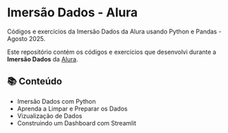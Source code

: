 # Imersão Dados - Alura
Códigos e exercícios da Imersão Dados da Alura usando Python e Pandas - Agosto 2025.

Este repositório contém os códigos e exercícios que desenvolvi durante a **Imersão Dados** da [Alura](https://www.alura.com.br/).

## 📚 Conteúdo

- Imersão Dados com Python
- Aprenda a Limpar e Preparar os Dados
- Vizualização de Dados
- Construindo um Dashboard com Streamlit

